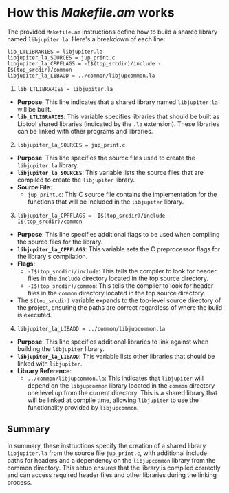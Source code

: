 # How this _Makefile.am_ works

The provided `Makefile.am` instructions define how to build a shared library named `libjupiter.la`. Here's a breakdown of each line:

```
lib_LTLIBRARIES = libjupiter.la
libjupiter_la_SOURCES = jup_print.c
libjupiter_la_CPPFLAGS = -I$(top_srcdir)/include -I$(top_srcdir)/common
libjupiter_la_LIBADD = ../common/libjupcommon.la
```

1. `lib_LTLIBRARIES = libjupiter.la`
- **Purpose**: This line indicates that a shared library named `libjupiter.la` will be built.
- **`lib_LTLIBRARIES`**: This variable specifies libraries that should be built as Libtool shared libraries (indicated by the `.la` extension). These libraries can be linked with other programs and libraries.

2. `libjupiter_la_SOURCES = jup_print.c`
- **Purpose**: This line specifies the source files used to create the `libjupiter.la` library.
- **`libjupiter_la_SOURCES`**: This variable lists the source files that are compiled to create the `libjupiter` library.
- **Source File**: 
  - `jup_print.c`: This C source file contains the implementation for the functions that will be included in the `libjupiter` library.

3. `libjupiter_la_CPPFLAGS = -I$(top_srcdir)/include -I$(top_srcdir)/common`
- **Purpose**: This line specifies additional flags to be used when compiling the source files for the library.
- **`libjupiter_la_CPPFLAGS`**: This variable sets the C preprocessor flags for the library's compilation.
- **Flags**:
  - `-I$(top_srcdir)/include`: This tells the compiler to look for header files in the `include` directory located in the top source directory.
  - `-I$(top_srcdir)/common`: This tells the compiler to look for header files in the `common` directory located in the top source directory.
- The `$(top_srcdir)` variable expands to the top-level source directory of the project, ensuring the paths are correct regardless of where the build is executed.

4. `libjupiter_la_LIBADD = ../common/libjupcommon.la`
- **Purpose**: This line specifies additional libraries to link against when building the `libjupiter` library.
- **`libjupiter_la_LIBADD`**: This variable lists other libraries that should be linked with `libjupiter`.
- **Library Reference**:
  - `../common/libjupcommon.la`: This indicates that `libjupiter` will depend on the `libjupcommon` library located in the `common` directory one level up from the current directory. This is a shared library that will be linked at compile time, allowing `libjupiter` to use the functionality provided by `libjupcommon`.

## Summary

In summary, these instructions specify the creation of a shared library `libjupiter.la` from the source file `jup_print.c`, with additional include paths for headers and a dependency on the `libjupcommon` library from the common directory. This setup ensures that the library is compiled correctly and can access required header files and other libraries during the linking process.